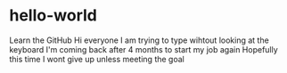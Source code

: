 # hello-world
Learn the GitHub
Hi everyone 
I am trying to type wihtout looking at the keyboard
I'm coming back after 4 months to start my job again
Hopefully this time I wont give up unless meeting the goal
